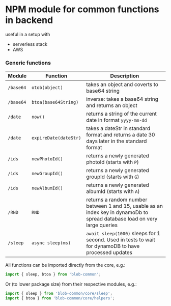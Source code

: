 # NPM module for common functions in backend
useful in a setup with
- serverless stack
- AWS


### Generic functions
| Module        |Function                | Description
|---------------|------------------------|-------------------
| `/base64`     | `otob(object)`         | takes an object and coverts to base64 string
| `/base64`     | `btoa(base64String)`   | inverse: takes a base64 string and returns an object
| `/date`       | `now()`                | returns a string of the current date in format `yyyy-mm-dd`
| `/date`       | `expireDate(dateStr)`  | takes a dateStr in standard format and returns a date 30 days later in the standard format
| `/ids`        | `newPhotoId()`         | returns a newly generated photoId (starts with `P`)
| `/ids`        | `newGroupId()`         | returns a newly generated groupId (starts with `G`)
| `/ids`        | `newAlbumId()`         | returns a newly generated albumId (starts with `A`)
| `/RND`        | `RND`                  | returns a random number between 1 and 15, usable as an index key in dynamoDb to spread database load on very large queries
| `/sleep`      | `async sleep(ms)`      | `await sleep(1000)` sleeps for 1 second. Used in tests to wait for dynamoDB to have processed updates


All functions can be imported directly from the core, e.g.:
```javascript
import { sleep, btoa } from 'blob-common';
```

Or (to lower package size) from their respective modules, e.g.:
```javascript
import { sleep } from 'blob-common/core/sleep';
import { btoa } from 'blob-common/core/helpers';
```
